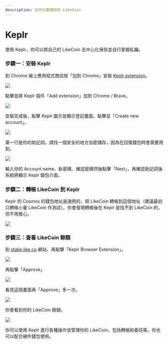 ```yaml
---
description: 去中化管理你的 LikeCoin
---
```


# Keplr

使用 Keplr，你可以將自己的 LikeCoin 去中心化保存並自行掌握私鑰。

### 步驟一：安裝 Keplr

到 Chrome 線上應用程式商店按「加到 Chrome」安裝 [Keplr extension](https://chrome.google.com/webstore/detail/keplr/dmkamcknogkgcdfhhbddcghachkejeap)。

![](../../.gitbook/assets/keplr01.png)

點擊並將 Keplr 插件「Add extension」加到 Chrome / Brave。

![](../../.gitbook/assets/keplr02.png)

安裝完成後，點擊 Keplr 圖示並顯示登記畫面。點擊並「Create new account」。

![](../../.gitbook/assets/keplr03.png)

第一行是你的助記詞。請找一個安全的地方加密儲存，因為在回復錢包時會需要用到。

![](../../.gitbook/assets/keplr04.png)

輸入你的 Account name、新密碼、確認密碼然後點擊「Next」，再確認助記詞後系統將顯示 Keplr 錢包介面。

### 步驟二：轉帳 LikeCoin 到 Keplr

Keplr 的 Cosmos 的錢包地址是通用的，把 LikeCoin 轉帳到這個地址（建議最初只轉帳小量 LikeCoin 作測試）。你會發現轉帳後在 Keplr 是找不到 LikeCoin 的，但不用擔心。

![](../../.gitbook/assets/keplr05.png)

### 步驟三：查看 LikeCoin 餘額

到 [stake.like.co](http://stake.like.co/) 網站，再點擊「Keplr Browser Extension」。

![](../../.gitbook/assets/keplr06.png)

再點擊「Approve」

![](../../.gitbook/assets/keplr07.png)

看見這個畫面再「Approve」多一次。

![](../../.gitbook/assets/keplr08.png)

你會看到你的 LikeCoin 餘額。

![](../../.gitbook/assets/keplr09.png)

你可以使用 Keplr 進行各種操作並管理你的 LikeCoin，包括轉帳和委託等。你也可以配合硬件錢包使用。

